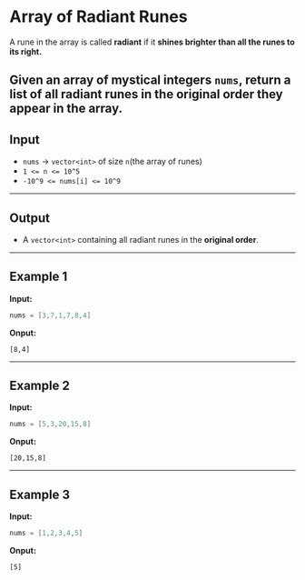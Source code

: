 # Array of Radiant Runes

A rune in the array is called **radiant** if it **shines brighter than all the runes to its right.**  

Given an array of mystical integers `nums`, return a list of all **radiant runes** in the **original order** they appear in the array.
---

## Input

- `nums` → `vector<int>` of size `n`(the array of runes)  
- `1 <= n <= 10^5`  
- `-10^9 <= nums[i] <= 10^9`  

---

## Output

- A `vector<int>` containing all radiant runes in the **original order**.  

---

## Example 1

**Input:**  
```cpp
nums = [3,7,1,7,8,4]
```
**Onput:**
```
[8,4]
```
---

## Example 2

**Input:**  
```cpp
nums = [5,3,20,15,8]
```
**Onput:**
```
[20,15,8]
```
---

## Example 3

**Input:**  
```cpp
nums = [1,2,3,4,5]
```
**Onput:**
```
[5]
```